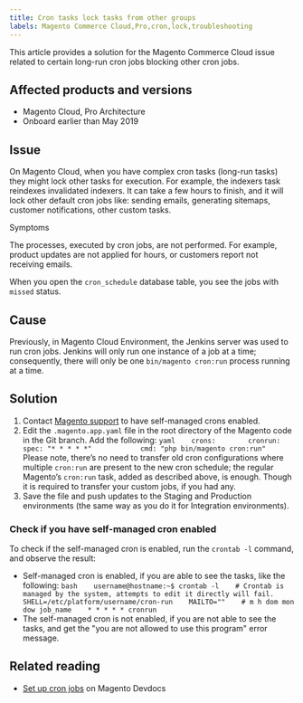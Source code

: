 ```yaml
---
title: Cron tasks lock tasks from other groups
labels: Magento Commerce Cloud,Pro,cron,lock,troubleshooting
---
```


This article provides a solution for the Magento Commerce Cloud issue related to certain long-run cron jobs blocking other cron jobs.

## Affected products and versions

* Magento Cloud, Pro Architecture
* Onboard earlier than May 2019

<h2 id="Crontaskslocktasksfromdifferentgroups-Issueoverview">Issue</h2>

On Magento Cloud, when you have complex cron tasks (long-run tasks) they might lock other tasks for execution. For example, the indexers task reindexes invalidated indexers. It can take a few hours to finish, and it will lock other default cron jobs like: sending emails, generating sitemaps, customer notifications, other custom tasks.

 <span class="wysiwyg-underline">Symptoms</span>

The processes, executed by cron jobs, are not performed. For example, product updates are not applied for hours, or customers report not receiving emails.

When you open the `cron_schedule` database table, you see the jobs with `missed` status.

<h2 id="Crontaskslocktasksfromdifferentgroups-Cause">Cause</h2>

Previously, in Magento Cloud Environment, the Jenkins server was used to run cron jobs. Jenkins will only run one instance of a job at a time; consequently, there will only be one `bin/magento cron:run` process running at a time.

## Solution

1. Contact [Magento support](https://support.magento.com/hc/en-us/articles/360019088251) to have self-managed crons enabled.
1. Edit the `.magento.app.yaml` file in the root directory of the Magento code in the Git branch. Add the following:    ```yaml    crons:        cronrun:            spec: "* * * * *"            cmd: "php bin/magento cron:run"    ```    Please note, there’s no need to transfer old cron configurations where multiple `cron:run` are present to the new cron schedule; the regular Magento’s `cron:run` task, added as described above, is enough. Though it is required to transfer your custom jobs, if you had any.    
1. Save the file and push updates to the Staging and Production environments (the same way as you do it for Integration environments).

### Check if you have self-managed cron enabled

To check if the self-managed cron is enabled, run the `crontab -l` command, and observe the result:

* Self-managed cron is enabled, if you are able to see the tasks, like the following:    ```bash    username@hostname:~$ crontab -l    # Crontab is managed by the system, attempts to edit it directly will fail.    SHELL=/etc/platform/username/cron-run    MAILTO=""    # m h dom mon dow job_name    * * * * * cronrun    ```    
* The self-managed cron is not enabled, if you are not able to see the tasks, and get the "you are not allowed to use this program" error message.    

## Related reading

* [Set up cron jobs](https://devdocs.magento.com/guides/v2.3/cloud/configure/setup-cron-jobs.html) on Magento Devdocs
